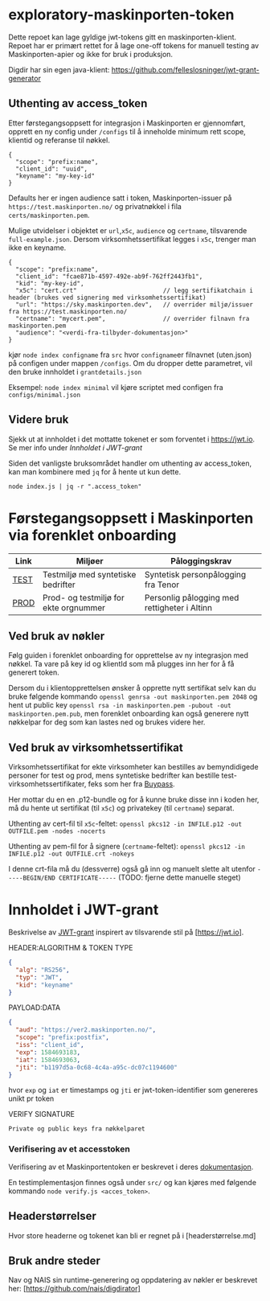# exploratory-maskinporten-token

Dette repoet kan lage gyldige jwt-tokens gitt en maskinporten-klient. Repoet har er primært
rettet for å lage one-off tokens for manuell testing av Maskinporten-apier og ikke for bruk i produksjon.

Digdir har sin egen java-klient: https://github.com/felleslosninger/jwt-grant-generator

## Uthenting av access_token
Etter førstegangsoppsett for integrasjon i Maskinporten er gjennomført, 
opprett en ny config under `/configs` til å inneholde minimum rett scope, klientid og referanse til nøkkel. 

```
{
  "scope": "prefix:name",
  "client_id": "uuid",
  "keyname": "my-key-id"
}
```
Defaults her er ingen audience satt i token, Maskinporten-issuer på `https://test.maskinporten.no/` og privatnøkkel i fila `certs/maskinporten.pem`.

Mulige utvidelser i objektet er `url`,`x5c`, `audience` og `certname`,  tilsvarende `full-example.json`. 
Dersom virksomhetssertifikat legges i `x5c`, trenger man ikke en keyname.  

```
{
  "scope": "prefix:name",
  "client_id": "fcae871b-4597-492e-ab9f-762ff2443fb1",
  "kid": "my-key-id",
  "x5c": "cert.crt"                        // legg sertifikatchain i header (brukes ved signering med virksomhetssertifikat)
  "url": "https://sky.maskinporten.dev",   // overrider miljø/issuer fra https://test.maskinporten.no/
  "certname": "mycert.pem",                // overrider filnavn fra maskinporten.pem 
  "audience": "<verdi-fra-tilbyder-dokumentasjon>"
}
```

 kjør `node index configname` fra `src` hvor `configname`er filnavnet (uten.json) på configen under mappen `/configs`. 
 Om du dropper dette parametret, vil den bruke innholdet i `grantdetails.json`

Eksempel: 
`node index minimal` vil kjøre scriptet med configen fra `configs/minimal.json`
 

## Videre bruk 

Sjekk ut at innholdet i det mottatte tokenet er som forventet i https://jwt.io. Se mer info under *Innholdet i JWT-grant*

Siden det vanligste bruksområdet handler om uthenting av 
access_token, kan man kombinere med `jq` for å hente ut kun dette. 

```
node index.js | jq -r ".access_token"
```

# Førstegangsoppsett i Maskinporten via forenklet onboarding

| Link                                            | Miljøer                               | Påloggingskrav                               |
|-------------------------------------------------|---------------------------------------|----------------------------------------------|
| [TEST](http://onboarding.test.maskinporten.no/) | Testmiljø med syntetiske bedrifter    | Syntetisk personpålogging fra Tenor          |
| [PROD](http://onboarding.maskinporten.no/)      | Prod- og testmiljø for ekte orgnummer | Personlig pålogging med rettigheter i Altinn |


## Ved bruk av nøkler

Følg guiden i forenklet onboarding for opprettelse av ny integrasjon med nøkkel. 
Ta vare på key id og klientId som må plugges inn her for å få generert token.

Dersom du i klientopprettelsen ønsker å opprette nytt sertifikat selv kan du bruke følgende kommando `openssl genrsa -out maskinporten.pem 2048` og hent ut public key `openssl rsa -in maskinporten.pem -pubout -out maskinporten.pem.pub`, 
men forenklet onboarding kan også generere nytt nøkkelpar for deg som kan lastes ned og brukes videre her. 

## Ved bruk av virksomhetssertifikat

Virksomhetssertifikat for ekte virksomheter kan bestilles av bemyndidigede personer for test og prod, 
mens syntetiske bedrifter kan bestille test-virksomhetssertifikater, feks som her fra [Buypass](https://www.buypass.no/produkter/virksomhetssertifikat-esegl/bestill-testsertifikat-vid-europa).

Her mottar du en en .p12-bundle og for å kunne bruke disse inn i koden her, 
må du hente ut sertifikat (til `x5c`) og privatekey (til `certname`) separat.

Uthenting av cert-fil til `x5c`-feltet:
```openssl pkcs12 -in INFILE.p12 -out OUTFILE.pem -nodes -nocerts```

Uthenting av pem-fil for å signere (`certname`-feltet):
```openssl pkcs12 -in INFILE.p12 -out OUTFILE.crt -nokeys```

I denne crt-fila må du (dessverre) også gå inn og manuelt slette alt utenfor `-----BEGIN/END CERTIFICATE-----`
(TODO: fjerne dette manuelle steget)

# Innholdet i JWT-grant

Beskrivelse av [JWT-grant](https://docs.digdir.no/docs/Maskinporten/maskinporten_protocol_jwtgrant) inspirert av 
tilsvarende stil på [https://jwt.io].

HEADER:ALGORITHM & TOKEN TYPE

```json
{
  "alg": "RS256",
  "typ": "JWT",
  "kid": "keyname"
}
```

PAYLOAD:DATA

```json
{
  "aud": "https://ver2.maskinporten.no/",
  "scope": "prefix:postfix",
  "iss": "client_id",
  "exp": 1584693183,
  "iat": 1584693063,
  "jti": "b1197d5a-0c68-4c4a-a95c-dc07c1194600"
}
```

hvor `exp` og `iat` er timestamps og  `jti` er jwt-token-identifier som genereres unikt pr token

VERIFY SIGNATURE

```
Private og public keys fra nøkkelparet
```

### Verifisering av et accesstoken 

Verifisering av et Maskinportentoken er beskrevet i deres [dokumentasjon](https://docs.digdir.no/docs/Maskinporten/maskinporten_guide_apitilbyder#4-validere-token).

En testimplementasjon finnes også under `src/` og kan kjøres med følgende kommando `node verify.js <acces_token>`.

## Headerstørrelser

Hvor store headerne og tokenet kan bli er regnet på i [headerstørrelse.md]

## Bruk andre steder

Nav og NAIS sin runtime-generering og oppdatering av nøkler er beskrevet her: [https://github.com/nais/digdirator]
